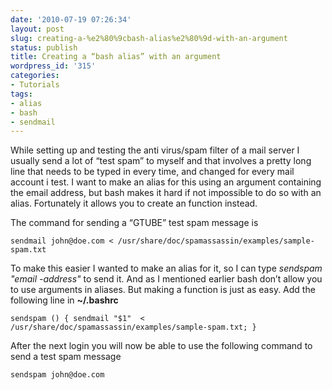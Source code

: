 ```yaml
---
date: '2010-07-19 07:26:34'
layout: post
slug: creating-a-%e2%80%9cbash-alias%e2%80%9d-with-an-argument
status: publish
title: Creating a “bash alias” with an argument
wordpress_id: '315'
categories:
- Tutorials
tags:
- alias
- bash
- sendmail
---
```


While setting up and testing the anti virus/spam filter of a mail server I usually send a lot of “test spam” to myself and that involves a pretty long line that needs to be typed in every time, and changed for every mail account i test. I want to make an alias for this using an argument containing the email address, but bash makes it hard if not impossible to do so with an alias. Fortunately it allows you to create an function instead.

The command for sending a “GTUBE” test spam message is


    
    sendmail john@doe.com < /usr/share/doc/spamassassin/examples/sample-spam.txt



To make this easier I wanted to make an alias for it, so I can type _sendspam "email -address"_ to send it. And as I mentioned earlier bash don’t allow you to use arguments in aliases. But making a function is just as easy. Add the following line in **~/.bashrc**


    
    sendspam () { sendmail "$1"  < /usr/share/doc/spamassassin/examples/sample-spam.txt; }



After the next login you will now be able to use the following command to send a test spam message


    
    sendspam john@doe.com
